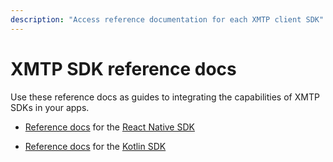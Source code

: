 ```yaml
---
description: "Access reference documentation for each XMTP client SDK"
---
```


# XMTP SDK reference docs

Use these reference docs as guides to integrating the capabilities of XMTP SDKs in your apps.

- [Reference docs](https://xmtp.github.io/xmtp-react-native/modules.html) for the [React Native SDK](https://github.com/xmtp/xmtp-react-native)

- [Reference docs](https://xmtp.github.io/xmtp-android/) for the [Kotlin SDK](https://github.com/xmtp/xmtp-android)

